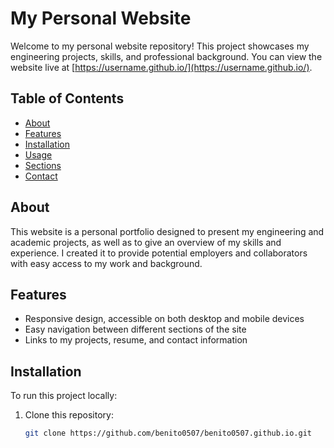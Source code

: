 # My Personal Website

Welcome to my personal website repository! This project showcases my engineering projects, skills, and professional background. You can view the website live at [https://username.github.io/](https://username.github.io/).

## Table of Contents

- [About](#about)
- [Features](#features)
- [Installation](#installation)
- [Usage](#usage)
- [Sections](#sections)
- [Contact](#contact)

## About

This website is a personal portfolio designed to present my engineering and academic projects, as well as to give an overview of my skills and experience. I created it to provide potential employers and collaborators with easy access to my work and background.

## Features

- Responsive design, accessible on both desktop and mobile devices
- Easy navigation between different sections of the site
- Links to my projects, resume, and contact information

## Installation

To run this project locally:

1. Clone this repository:
   ```bash
   git clone https://github.com/benito0507/benito0507.github.io.git
